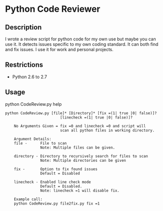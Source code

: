 Python Code Reviewer
=============

Description
-------
<p>I wrote a review script for python code for my own use but maybe you can use it. It detects issues specific to my own coding standard. It can both find and fix issues.  I use it for work and personal projects.</p>

Restrictions
-------
 *  Python 2.6 to 2.7

Usage
-------
python CodeReview.py help

```
python CodeReview.py [file]* [Directory]* [fix =(1| true |0| false)]?
                         [linecheck =(1| true |0| false)]?

    No Arguments Given = fix =0 and linecheck =0 and script will
                         scan all python files in working directory.

    Argument Details:
    file -      File to scan
                Note: Multiple files can be given.

    directory - Directory to recursively search for files to scan
                Note: Multiple directories can be given

    fix -       Option to fix found issues
                Default = Disabled

    linecheck - Enabled line check mode
                Default = Disabled.
                Note: linecheck =1 will disable fix.

    Example call:
    python CodeReview.py file2fix.py fix =1
```